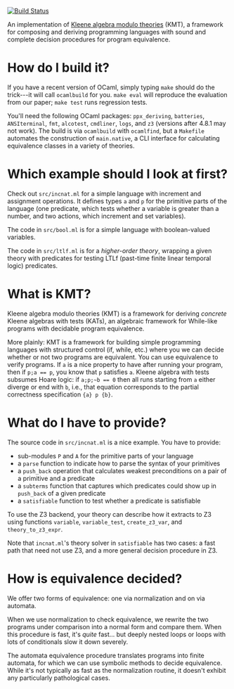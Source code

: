 [![Build Status](https://travis-ci.com/mgree/kmt.svg?branch=master)](https://travis-ci.com/mgree/kmt)

An implementation of [Kleene algebra modulo theories](https://arxiv.org/abs/1707.02894) (KMT), a framework for composing and deriving programming languages with sound and complete decision procedures for program equivalence.

# How do I build it?

If you have a recent version of OCaml, simply typing `make` should do the trick---it will call `ocamlbuild` for you. `make eval` will reproduce the evaluation from our paper; `make test` runs regression tests.

You'll need the following OCaml packages: `ppx_deriving`, `batteries`, `ANSIterminal`, `fmt`, `alcotest`, `cmdliner`, `logs`, and `z3` (versions after 4.8.1 may not work). The build is via `ocamlbuild` with `ocamlfind`, but a `Makefile` automates the construction of `main.native`, a CLI interface for calculating equivalence classes in a variety of theories.

# Which example should I look at first?

Check out `src/incnat.ml` for a simple language with increment and assignment operations. It defines types `a` and `p` for the primitive parts of the language (one predicate, which tests whether a variable is greater than a number, and two actions, which increment and set variables).

The code in `src/bool.ml` is for a simple language with boolean-valued variables.

The code in `src/ltlf.ml` is for a _higher-order theory_, wrapping a given theory with predicates for testing LTLf (past-time finite linear temporal logic) predicates.

# What is KMT?

Kleene algebra modulo theories (KMT) is a framework for deriving _concrete_ Kleene algebras with tests (KATs), an algebraic framework for While-like programs with decidable program equivalence.

More plainly: KMT is a framework for building simple programming languages with structured control (if, while, etc.) where you we can decide whether or not two programs are equivalent. You can use equivalence to verify programs. If `a` is a nice property to have after running your program, then if `p;a == p`, you know that `p` satisfies `a`. Kleene algebra with tests subsumes Hoare logic: if `a;p;~b == 0` then all runs starting from `a` either diverge or end with `b`, i.e., that equation corresponds to the partial correctness specification `{a} p {b}`.

# What do I have to provide?

The source code in `src/incnat.ml` is a nice example. You have to provide:

- sub-modules `P` and `A` for the primitive parts of your language
- a `parse` function to indicate how to parse the syntax of your primitives
- a `push_back` operation that calculates weakest preconditions on a pair of a primitive and a predicate
- a `subterms` function that captures which predicates could show up in `push_back` of a given predicate
- a `satisfiable` function to test whether a predicate is satisfiable

To use the Z3 backend, your theory can describe how it extracts to Z3 using functions `variable`, `variable_test`, `create_z3_var`, and `theory_to_z3_expr`.

Note that `incnat.ml`'s theory solver in `satisfiable` has two cases: a fast path that need not use Z3, and a more general decision procedure in Z3.

# How is equivalence decided?

We offer two forms of equivalence: one via normalization and on via automata.

When we use normalization to check equivalence, we rewrite the two programs under comparison into a normal form and compare them. When this procedure is fast, it's _quite_ fast... but deeply nested loops or loops with lots of conditionals slow it down severely.

The automata equivalence procedure translates programs into finite automata, for which we can use symbolic methods to decide equivalence. While it's not typically as fast as the normalization routine, it doesn't exhibit any particularly pathological cases.

